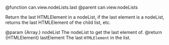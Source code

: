 @function can.view.nodeLists.last
@parent can.view.nodeLists

Return the last HTMLElement in a nodeList, if the last
element is a nodeList, returns the last HTMLElement of
the child list, etc.

@param {Array.<HTMLElement>} nodeList The nodeList to get the last element of.
@return {HTMLElement} lastElement The last `HTMLElement` in the list.

